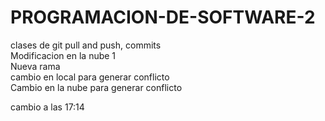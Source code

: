 # PROGRAMACION-DE-SOFTWARE-2
clases de git pull and push, commits  
Modificacion en la nube 1  
Nueva rama  
cambio en local para generar conflicto  
Cambio en la nube para generar conflicto  

cambio a las 17:14  